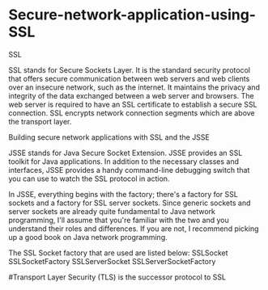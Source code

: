 # Secure-network-application-using-SSL

SSL

SSL stands for Secure Sockets Layer. 
It is the standard security protocol that offers secure communication between web servers and web clients over an insecure network, such as the internet.
It maintains the privacy and integrity of the data exchanged between a web server and browsers. 
The web server is required to have an SSL certificate to establish a secure SSL connection. SSL encrypts network connection segments which are above the transport layer.

Building secure network applications with SSL and the JSSE

JSSE stands for Java Secure Socket Extension.
JSSE provides an SSL toolkit for Java applications.
In addition to the necessary classes and interfaces, JSSE provides a handy command-line debugging switch that you can use to watch the SSL protocol in action.

In JSSE, everything begins with the factory; there's a factory for SSL sockets and a factory for SSL server sockets. Since generic sockets and server sockets are already quite fundamental to Java network programming, I'll assume that you're familiar with the two and you understand their roles and differences. If you are not, I recommend picking up a good book on Java network programming.

The SSL Socket factory that are used are listed below:
SSLSocket
SSLSocketFactory
SSLServerSocket 
SSLServerSocketFactory


#Transport Layer Security (TLS) is the successor protocol to SSL

